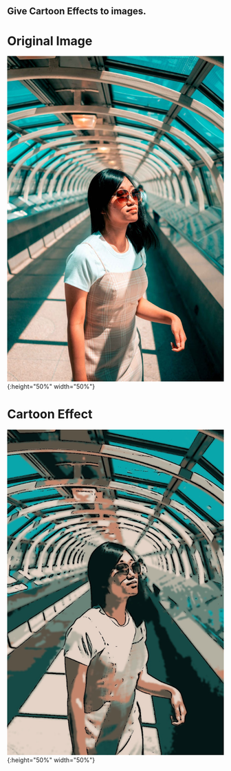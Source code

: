 ## Give Cartoon Effects to images.


# Original Image
![Original Photo](https://github.com/prateekmaj21/Image-Processing-Tasks/blob/main/Cartoon%20Effect%20to%20Photos/person.jpeg){:height="50%" width="50%"}

# Cartoon Effect
![Cartoon Effect](https://github.com/prateekmaj21/Image-Processing-Tasks/blob/main/Cartoon%20Effect%20to%20Photos/cartoon.jpg){:height="50%" width="50%"}
